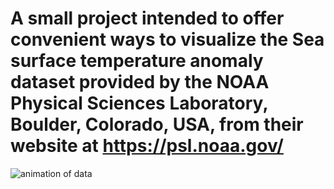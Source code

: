 # A small project intended to offer convenient ways to visualize the Sea surface temperature anomaly dataset provided by the NOAA Physical Sciences Laboratory, Boulder, Colorado, USA, from their website at https://psl.noaa.gov/

![animation of data](/images/animation.gif?raw=true)